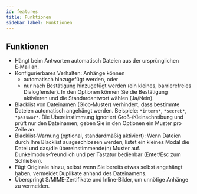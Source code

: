 ```yaml
---
id: features
title: Funktionen
sidebar_label: Funktionen
---
```


## Funktionen

- Hängt beim Antworten automatisch Dateien aus der ursprünglichen E‑Mail an.
- Konfigurierbares Verhalten: Anhänge können
  - automatisch hinzugefügt werden, oder
  - nur nach Bestätigung hinzugefügt werden (ein kleines, barrierefreies Dialogfenster). In den Optionen können Sie die Bestätigung aktivieren und die Standardantwort wählen (Ja/Nein).
- Blacklist von Dateinamen (Glob‑Muster) verhindert, dass bestimmte Dateien automatisch angehängt werden. Beispiele: `*intern*`, `*secret*`, `*passwor*`. Die Übereinstimmung ignoriert Groß‑/Kleinschreibung und prüft nur den Dateinamen; geben Sie in den Optionen ein Muster pro Zeile an.
- Blacklist‑Warnung (optional, standardmäßig aktiviert): Wenn Dateien durch Ihre Blacklist ausgeschlossen werden, listet ein kleines Modal die Datei und das/die übereinstimmende(n) Muster auf. Dunkelmodus‑freundlich und per Tastatur bedienbar (Enter/Esc zum Schließen).
- Fügt Originale hinzu, selbst wenn Sie bereits etwas selbst angehängt haben; vermeidet Duplikate anhand des Dateinamens.
- Überspringt S/MIME‑Zertifikate und Inline‑Bilder, um unnötige Anhänge zu vermeiden.
